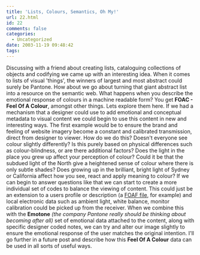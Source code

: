 ```yaml
---
title: 'Lists, Colours, Semantics, Oh My!'
url: 22.html
id: 22
comments: false
categories:
  - Uncategorized
date: 2003-11-19 09:48:42
tags:
---
```


Discussing with a friend about creating lists, cataloguing collections of objects and codifying we came up with an interesting idea. When it comes to lists of visual 'things', the winners of largest and most abstract could surely be Pantone. How about we go about turning that giant abstract list into a resource on the semantic web. What happens when you describe the emotional response of colours in a machine readable form? You get **FOAC - Feel Of A Colour**, amongst other things. Lets explore them here. If we had a mechanism that a designer could use to add emotional and conceptual metadata to visual content we could begin to use this content in new and interesting ways. The first example would be to ensure the brand and feeling of website imagery become a constant and calibrated transmission, direct from designer to viewer. How do we do this? Doesn't everyone see colour slightly differently? Is this purely based on physical differences such as colour-blindness, or are there additional factors? Does the light in the place you grew up affect your perception of colour? Could it be that the subdued light of the North give a heightened sense of colour where there is only subtle shades? Does growing up in the brilliant, bright light of Sydney or California affect how you see, react and apply meaning to colour? If we can begin to answer questions like that we can start to create a more individual set of codes to balance the viewing of content. This could just be an extension to a users profile or description (a [FOAF file](http://www.foaf-project.org/), for example) and local electronic data such as ambient light, white balance, monitor calibration could be picked up from the receiver. When we combine this with the **Emotone** _(the company Pantone really should be thinking about becoming after all)_ set of emotional data attached to the content, along with specific designer coded notes, we can try and alter our image slightly to ensure the emotional response of the user matches the original intention. I'll go further in a future post and describe how this **Feel Of A Colour** data can be used in all sorts of useful ways.